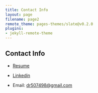 ```yaml
---
title: Contact Info
layout: page
filename: page2
remote_theme: pages-themes/slate@v0.2.0
plugins:
- jekyll-remote-theme
--- 
```


## Contact Info
* [Resume](https://drive.google.com/file/d/1X-BKtd-BX_n_A8FQUk2Teu-7TjcTD_JK/view?usp=drive_link)

* [Linkedin](https://www.linkedin.com/in/david-rodriguez-486b95208/)

* Email: dr507498@gmail.com
